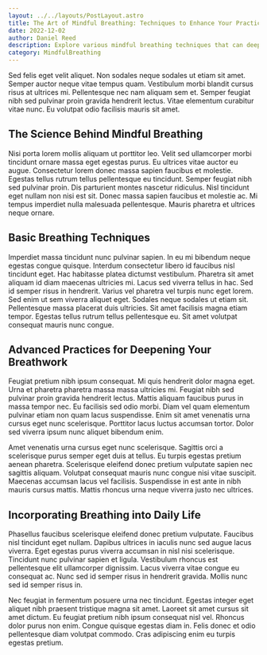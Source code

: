 ```yaml
---
layout: ../../layouts/PostLayout.astro
title: The Art of Mindful Breathing: Techniques to Enhance Your Practice
date: 2022-12-02
author: Daniel Reed
description: Explore various mindful breathing techniques that can deepen your meditation practice and promote relaxation and focus.
category: MindfulBreathing
---
```


Sed felis eget velit aliquet. Non sodales neque sodales ut etiam sit amet. Semper auctor neque vitae tempus quam. Vestibulum morbi blandit cursus risus at ultrices mi. Pellentesque nec nam aliquam sem et. Semper feugiat nibh sed pulvinar proin gravida hendrerit lectus. Vitae elementum curabitur vitae nunc. Eu volutpat odio facilisis mauris sit amet. 

## The Science Behind Mindful Breathing

Nisi porta lorem mollis aliquam ut porttitor leo. Velit sed ullamcorper morbi tincidunt ornare massa eget egestas purus. Eu ultrices vitae auctor eu augue. Consectetur lorem donec massa sapien faucibus et molestie. Egestas tellus rutrum tellus pellentesque eu tincidunt. Semper feugiat nibh sed pulvinar proin. Dis parturient montes nascetur ridiculus. Nisl tincidunt eget nullam non nisi est sit. Donec massa sapien faucibus et molestie ac. Mi tempus imperdiet nulla malesuada pellentesque. Mauris pharetra et ultrices neque ornare.

## Basic Breathing Techniques

Imperdiet massa tincidunt nunc pulvinar sapien. In eu mi bibendum neque egestas congue quisque. Interdum consectetur libero id faucibus nisl tincidunt eget. Hac habitasse platea dictumst vestibulum. Pharetra sit amet aliquam id diam maecenas ultricies mi. Lacus sed viverra tellus in hac. Sed id semper risus in hendrerit. Varius vel pharetra vel turpis nunc eget lorem. Sed enim ut sem viverra aliquet eget. Sodales neque sodales ut etiam sit. Pellentesque massa placerat duis ultricies. Sit amet facilisis magna etiam tempor. Egestas tellus rutrum tellus pellentesque eu. Sit amet volutpat consequat mauris nunc congue.

## Advanced Practices for Deepening Your Breathwork

Feugiat pretium nibh ipsum consequat. Mi quis hendrerit dolor magna eget. Urna et pharetra pharetra massa massa ultricies mi. Feugiat nibh sed pulvinar proin gravida hendrerit lectus. Mattis aliquam faucibus purus in massa tempor nec. Eu facilisis sed odio morbi. Diam vel quam elementum pulvinar etiam non quam lacus suspendisse. Enim sit amet venenatis urna cursus eget nunc scelerisque. Porttitor lacus luctus accumsan tortor. Dolor sed viverra ipsum nunc aliquet bibendum enim. 

Amet venenatis urna cursus eget nunc scelerisque. Sagittis orci a scelerisque purus semper eget duis at tellus. Eu turpis egestas pretium aenean pharetra. Scelerisque eleifend donec pretium vulputate sapien nec sagittis aliquam. Volutpat consequat mauris nunc congue nisi vitae suscipit. Maecenas accumsan lacus vel facilisis. Suspendisse in est ante in nibh mauris cursus mattis. Mattis rhoncus urna neque viverra justo nec ultrices.

## Incorporating Breathing into Daily Life

Phasellus faucibus scelerisque eleifend donec pretium vulputate. Faucibus nisl tincidunt eget nullam. Dapibus ultrices in iaculis nunc sed augue lacus viverra. Eget egestas purus viverra accumsan in nisl nisi scelerisque. Tincidunt nunc pulvinar sapien et ligula. Vestibulum rhoncus est pellentesque elit ullamcorper dignissim. Lacus viverra vitae congue eu consequat ac. Nunc sed id semper risus in hendrerit gravida. Mollis nunc sed id semper risus in. 

Nec feugiat in fermentum posuere urna nec tincidunt. Egestas integer eget aliquet nibh praesent tristique magna sit amet. Laoreet sit amet cursus sit amet dictum. Eu feugiat pretium nibh ipsum consequat nisl vel. Rhoncus dolor purus non enim. Congue quisque egestas diam in. Felis donec et odio pellentesque diam volutpat commodo. Cras adipiscing enim eu turpis egestas pretium.

